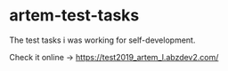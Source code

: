 # artem-test-tasks

The test tasks i was working for self-development.

Check it online -> https://test2019_artem_l.abzdev2.com/
